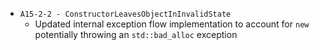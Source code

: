- `A15-2-2 - ConstructorLeavesObjectInInvalidState`
  - Updated internal exception flow implementation to account for `new` potentially throwing an `std::bad_alloc` exception